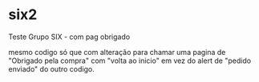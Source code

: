 # six2
Teste Grupo SIX - com pag obrigado

mesmo codigo só que com alteração para chamar uma pagina de "Obrigado pela compra" com "volta ao inicio"
em vez do alert de "pedido enviado" do outro codigo.
